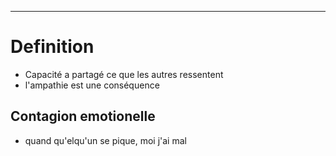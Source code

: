 
---


# Definition
- Capacité a partagé ce que les autres ressentent
- l'ampathie est une conséquence
## Contagion emotionelle
- quand qu'elqu'un se pique, moi j'ai mal